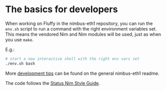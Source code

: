 # The basics for developers

When working on Fluffy in the nimbus-eth1 repository, you can run the `env.sh`
script to run a command with the right environment variables set. This means the
vendored Nim and Nim modules will be used, just as when you use `make`.

E.g.:

```bash
# start a new interactive shell with the right env vars set
./env.sh bash
```

<!-- TODO: Add most important development tips from following page here and
remove the link -->

More [development tips](https://github.com/status-im/nimbus-eth1/README.md#devel-tips)
can be found on the general nimbus-eth1 readme.

The code follows the
[Status Nim Style Guide](https://status-im.github.io/nim-style-guide/).
